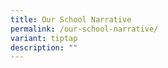 ```yaml
---
title: Our School Narrative
permalink: /our-school-narrative/
variant: tiptap
description: ""
---
```

